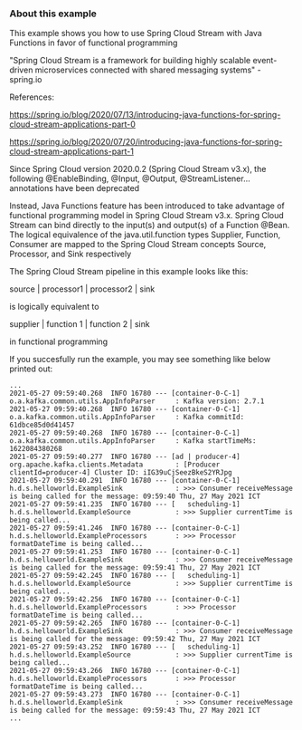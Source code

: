 
### About this example

This example shows you how to use Spring Cloud Stream with Java Functions in favor of functional programming

"Spring Cloud Stream is a framework for building highly scalable event-driven microservices connected with shared messaging systems" - spring.io

References: 

https://spring.io/blog/2020/07/13/introducing-java-functions-for-spring-cloud-stream-applications-part-0

https://spring.io/blog/2020/07/20/introducing-java-functions-for-spring-cloud-stream-applications-part-1


Since Spring Cloud version 2020.0.2 (Spring Cloud Stream v3.x), the following @EnableBinding, @Input, @Output, @StreamListener... annotations have been deprecated

Instead, Java Functions feature has been introduced to take advantage of functional programming model in Spring Cloud Stream v3.x. Spring Cloud Stream can bind directly to the input(s) and output(s) of a Function @Bean. The logical equivalence of the java.util.function types Supplier, Function, Consumer are mapped to the Spring Cloud Stream concepts Source, Processor, and Sink respectively

The Spring Cloud Stream pipeline in this example looks like this:

source | processor1 |  processor2 | sink

is logically equivalent to 

supplier | function 1 | function 2 | sink 

in functional programming


If you succesfully run the example, you may see something like below printed out:
	
	...
	2021-05-27 09:59:40.268  INFO 16780 --- [container-0-C-1] o.a.kafka.common.utils.AppInfoParser     : Kafka version: 2.7.1
	2021-05-27 09:59:40.268  INFO 16780 --- [container-0-C-1] o.a.kafka.common.utils.AppInfoParser     : Kafka commitId: 61dbce85d0d41457
	2021-05-27 09:59:40.268  INFO 16780 --- [container-0-C-1] o.a.kafka.common.utils.AppInfoParser     : Kafka startTimeMs: 1622084380268
	2021-05-27 09:59:40.277  INFO 16780 --- [ad | producer-4] org.apache.kafka.clients.Metadata        : [Producer clientId=producer-4] Cluster ID: iIG39uCjSeezBkeS2YRJpg
	2021-05-27 09:59:40.291  INFO 16780 --- [container-0-C-1] h.d.s.helloworld.ExampleSink             : >>> Consumer receiveMessage is being called for the message: 09:59:40 Thu, 27 May 2021 ICT
	2021-05-27 09:59:41.235  INFO 16780 --- [   scheduling-1] h.d.s.helloworld.ExampleSource           : >>> Supplier currentTime is being called...
	2021-05-27 09:59:41.246  INFO 16780 --- [container-0-C-1] h.d.s.helloworld.ExampleProcessors       : >>> Processor formatDateTime is being called...
	2021-05-27 09:59:41.253  INFO 16780 --- [container-0-C-1] h.d.s.helloworld.ExampleSink             : >>> Consumer receiveMessage is being called for the message: 09:59:41 Thu, 27 May 2021 ICT
	2021-05-27 09:59:42.245  INFO 16780 --- [   scheduling-1] h.d.s.helloworld.ExampleSource           : >>> Supplier currentTime is being called...
	2021-05-27 09:59:42.256  INFO 16780 --- [container-0-C-1] h.d.s.helloworld.ExampleProcessors       : >>> Processor formatDateTime is being called...
	2021-05-27 09:59:42.265  INFO 16780 --- [container-0-C-1] h.d.s.helloworld.ExampleSink             : >>> Consumer receiveMessage is being called for the message: 09:59:42 Thu, 27 May 2021 ICT
	2021-05-27 09:59:43.252  INFO 16780 --- [   scheduling-1] h.d.s.helloworld.ExampleSource           : >>> Supplier currentTime is being called...
	2021-05-27 09:59:43.266  INFO 16780 --- [container-0-C-1] h.d.s.helloworld.ExampleProcessors       : >>> Processor formatDateTime is being called...
	2021-05-27 09:59:43.273  INFO 16780 --- [container-0-C-1] h.d.s.helloworld.ExampleSink             : >>> Consumer receiveMessage is being called for the message: 09:59:43 Thu, 27 May 2021 ICT
	...